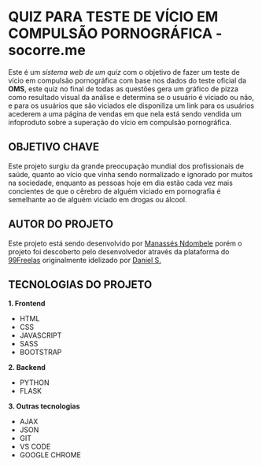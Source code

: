 # QUIZ PARA TESTE DE VÍCIO EM COMPULSÃO PORNOGRÁFICA - socorre.me

Este é um *sistema web de um quiz* com o objetivo de fazer um teste de vício em compulsão pornográfica com base nos dados do teste oficial da **OMS**, este quiz no final de todas as questões gera um gráfico de pizza como resultado visual da análise e determina se o usuário é viciado ou não, e para os usuários que são viciados ele disponiliza um link para os usuários acederem a uma página de vendas em que nela está sendo vendida um infoproduto sobre a superação do vício em compulsão pornográfica.

## OBJETIVO CHAVE

Este projeto surgiu da grande preocupação mundial dos profissionais de saúde, quanto ao vício que vinha sendo normalizado e ignorado por muitos na sociedade, enquanto as pessoas hoje em dia estão cada vez mais concientes de que o cêrebro de alguém viciado em pornografia é semelhante ao de alguém viciado em drogas ou álcool.

## AUTOR DO PROJETO

Este projeto está sendo desenvolvido por [Manassés Ndombele](https://manassesndombele.onrender.com) porém o projeto foi descoberto pelo desenvolvedor através da plataforma do [99Freelas](https://99freelas.com.br) originalmente idelizado por [Daniel S.](https://99freelas.com.br/cliente/Daniel)

## TECNOLOGIAS DO PROJETO

**1. Frontend**

* HTML
* CSS
* JAVASCRIPT
* SASS
* BOOTSTRAP
 
**2. Backend** 

* PYTHON
* FLASK

**3. Outras tecnologias**

* AJAX
* JSON
* GIT
* VS CODE
* GOOGLE CHROME
